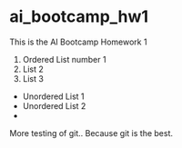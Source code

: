 # ai_bootcamp_hw1
This is the AI Bootcamp Homework 1
1. Ordered List number 1
1. List 2
1. List 3


* Unordered List 1
* Unordered List 2
* 



More testing of git.. Because git is the best.

